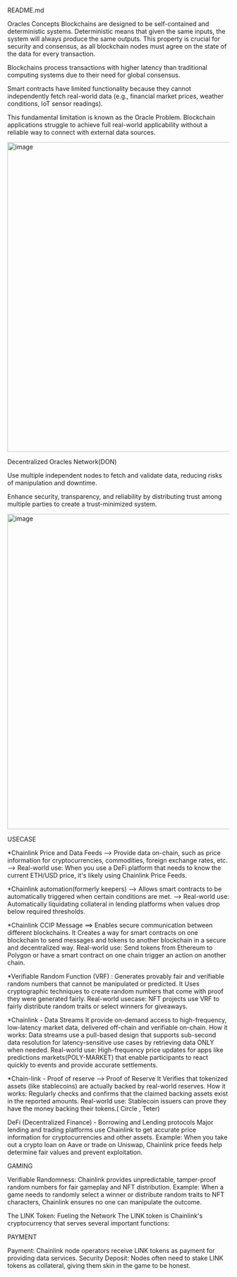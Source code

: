 README.md

Oracles Concepts
Blockchains are designed to be self-contained and deterministic systems. Deterministic means that given the same inputs, the system will always produce the same outputs. This property is crucial for security and consensus, as all blockchain nodes must agree on the state of the data for every transaction.

Blockchains process transactions with higher latency than traditional computing systems due to their need for global consensus.

Smart contracts have limited functionality because they cannot independently fetch real-world data (e.g., financial market prices, weather conditions, IoT sensor readings).

This fundamental limitation is known as the Oracle Problem. Blockchain applications struggle to achieve full real-world applicability without a reliable way to connect with external data sources.

<img width="1600" height="702" alt="image" src="https://github.com/user-attachments/assets/aeb72a88-3f33-4c93-8ca9-1792f2d1c5b1" />


Decentralized Oracles Network(DON)

Use multiple independent nodes to fetch and validate data, reducing risks of manipulation and downtime.

Enhance security, transparency, and reliability by distributing trust among multiple parties to create a trust-minimized system.

<img width="1600" height="715" alt="image" src="https://github.com/user-attachments/assets/062cfd5b-e879-434d-b2ef-71bf7e96976a" />


USECASE 

*Chainlink Price and Data Feeds --> Provide data on-chain, such as price information for cryptocurrencies, commodities, foreign exchange rates, etc.
                      --> Real-world use: When you use a DeFi platform that needs to know the current ETH/USD price, it's likely using Chainlink Price Feeds.


*Chainlink automation(formerly keepers) --> Allows smart contracts to be automatically triggered when certain conditions are met.
                                        --> Real-world use: Automatically liquidating collateral in lending platforms when values drop below required thresholds.

*Chainlink CCIP Message ==> Enables secure communication between different blockchains.
It Creates a way for smart contracts on one blockchain to send messages and tokens to another blockchain in a secure and decentralized way.
Real-world use: Send tokens from Ethereum to Polygon or have a smart contract on one chain trigger an action on another chain.

*Verifiable Random Function (VRF) :  Generates provably fair and verifiable random numbers that cannot be manipulated or predicted.
It Uses cryptographic techniques to create random numbers that come with proof they were generated fairly.
Real-world usecase: NFT projects use VRF to fairly distribute random traits or select winners for giveaways.

*Chainlink - Data Streams
It provide on-demand access to high-frequency, low-latency market data, delivered off-chain and verifiable on-chain.
How it works: Data streams use a pull-based design that supports sub-second data resolution for latency-sensitive use cases by retrieving data ONLY  when needed.
Real-world use: High-frequency price updates for apps like predictions markets(POLY-MARKET) that enable participants to react quickly to events and provide accurate settlements.


*Chain-link - Proof of reserve --> Proof of Reserve
It  Verifies that tokenized assets (like stablecoins) are actually backed by real-world reserves.
How it works: Regularly checks and confirms that the claimed backing assets exist in the reported amounts.
Real-world use: Stablecoin issuers can prove they have the money backing their tokens.( Circle , Teter)

DeFi (Decentralized Finance) - Borrowing and Lending protocols
Major lending and trading platforms use Chainlink to get accurate price information for cryptocurrencies and other assets.
Example: When you take out a crypto loan on Aave or trade on Uniswap, Chainlink price feeds help determine fair values and prevent exploitation.


GAMING 

Verifiable Randomness: Chainlink provides unpredictable, tamper-proof random numbers for fair gameplay and NFT distribution.
Example: When a game needs to randomly select a winner or distribute random traits to NFT characters, Chainlink ensures no one can manipulate the outcome.

The LINK Token: 
Fueling the Network
The LINK token is Chainlink's cryptocurrency that serves several important functions:

PAYMENT

Payment: Chainlink node operators receive LINK tokens as payment for providing data services.
Security Deposit: Nodes often need to stake LINK tokens as collateral, giving them skin in the game to be honest.

